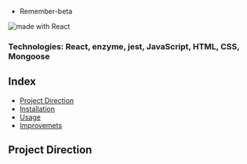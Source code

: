 * Remember-beta

<div>
<img src="https://img.shields.io/badge/made%20with-React-green.svg?logo=react&colorA=000000&colorB=be33ff" alt="made with React">
</div>

### Technologies: React, enzyme, jest, JavaScript, HTML, CSS, Mongoose

## Index
* [Project Direction](#Project)
* [Installation](#Install)
* [Usage](#Usage)
* [Improvemets](#Improvements)

## <a name="Project">Project Direction</a>